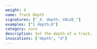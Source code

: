 ```yaml
---
weight: 4
name: Track Depth
signatures: ["_X_ depth;_VALUE_"]
examples: ["1 depth;8"]
category: core
description: Set the depth of a track.
invocations: ["depth", "d"]
---
```

